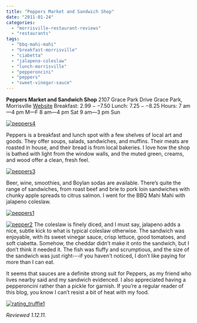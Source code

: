 ```yaml
---
title: "Peppers Market and Sandwich Shop"
date: "2011-01-24"
categories: 
  - "morrisville-restaurant-reviews"
  - "restaurants"
tags: 
  - "bbq-mahi-mahi"
  - "breakfast-morrisville"
  - "ciabetta"
  - "jalapeno-coleslaw"
  - "lunch-morrisville"
  - "pepperoncini"
  - "peppers"
  - "sweet-vinegar-sauce"
---
```


**Peppers Market and Sandwich Shop** 2107 Grace Park Drive Grace Park, Morrisville [Website](http://www.peppersmrkt.com/) Breakfast: $2.99--$7.50 Lunch: $7.25--$8.25 Hours: 7 am—4 pm M—F 8 am—4 pm Sat 9 am—3 pm Sun

[![](http://s3.amazonaws.com/thegourmez-wpmedia/2011/01/peppers4.jpg "peppers4")](http://s3.amazonaws.com/thegourmez-wpmedia/2011/01/peppers4.jpg)

Peppers is a breakfast and lunch spot with a few shelves of local art and goods. They offer soups, salads, sandwiches, and muffins. Their meats are roasted in house, and their bread is from local bakeries. I love how the shop is bathed with light from the window walls, and the muted green, creams, and wood offer a clean, fresh feel.

[![](http://s3.amazonaws.com/thegourmez-wpmedia/2011/01/peppers3.jpg "peppers3")](http://s3.amazonaws.com/thegourmez-wpmedia/2011/01/peppers3.jpg)

Beer, wine, smoothies, and Boylan sodas are available. There’s quite the range of sandwiches, from roast beef and brie to pork loin sandwiches with chunky apple spreads to citrus salmon. I went for the BBQ Mahi Mahi with jalapeno coleslaw.

[![](http://s3.amazonaws.com/thegourmez-wpmedia/2011/01/peppers1.jpg "peppers1")](http://s3.amazonaws.com/thegourmez-wpmedia/2011/01/peppers1.jpg)

[![](http://s3.amazonaws.com/thegourmez-wpmedia/2011/01/pepper2.jpg "pepper2")](http://s3.amazonaws.com/thegourmez-wpmedia/2011/01/pepper2.jpg) The coleslaw is finely diced, and I must say, jalapeno adds a nice, subtle kick to what is typical coleslaw otherwise. The sandwich was enjoyable, with its sweet vinegar sauce, crisp lettuce, good tomatoes, and soft ciabetta. Somehow, the cheddar didn’t make it onto the sandwich, but I don’t think it needed it. The fish was fluffy and scrumptious, and the size of the sandwich was just right---if you haven’t noticed, I don’t like paying for more than I can eat.

It seems that sauces are a definite strong suit for Peppers, as my friend who lives nearby said and my sandwich evidenced. I also appreciated having a pepperoncini rather than a pickle for garnish. If you’re a regular reader of this blog, you know I can’t resist a bit of heat with my food.

[![](http://s3.amazonaws.com/thegourmez-wpmedia/2009/02/rating_truffle1.gif "rating_truffle1")](http://s3.amazonaws.com/thegourmez-wpmedia/2009/02/rating_truffle1.gif)

_Reviewed 1.12.11._
